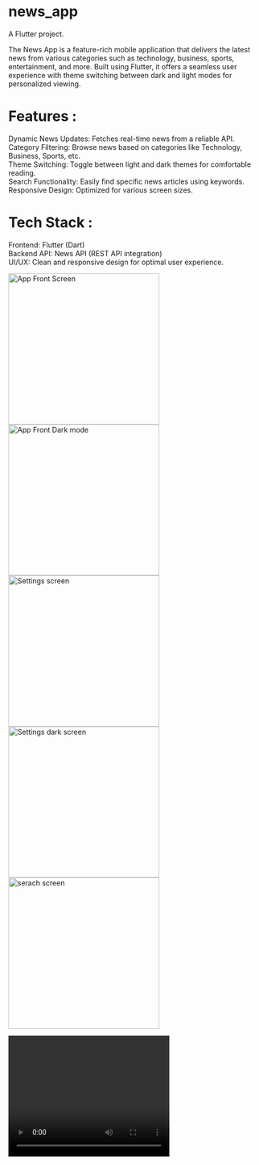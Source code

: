 # news_app

A Flutter project.<br>

The News App is a feature-rich mobile application that delivers the latest news from various categories such as technology, business, sports, entertainment, and more. Built using Flutter, it offers a seamless user experience with theme switching between dark and light modes for personalized viewing.

# Features : <br>
Dynamic News Updates: Fetches real-time news from a reliable API.<br>
Category Filtering: Browse news based on categories like Technology, Business, Sports, etc.<br>
Theme Switching: Toggle between light and dark themes for comfortable reading.<br>
Search Functionality: Easily find specific news articles using keywords.<br>
Responsive Design: Optimized for various screen sizes.<br>

# <bold>Tech Stack<bold> : <br>
Frontend: Flutter (Dart)<br>
Backend API: News API (REST API integration)<br>
UI/UX: Clean and responsive design for optimal user experience.<br>

<img src="assets/images/front.jpg" alt="App Front Screen" width="300"><img src="assets/images/home_dark.jpg" alt="App Front Dark mode" width="300">
<img src="assets/images/settings.jpg" alt="Settings screen" width="300">
<img src="assets/images/setings_dark.jpg" alt="Settings dark screen" width="300">
<img src="assets/images/search_dark.jpg" alt="serach screen" width="300">


<video width="320" height="240" controls>
  <source src="C:\Users\Vidhika's ASUS\Desktop\news_app.mp4" type="video/mp4">
</video>
